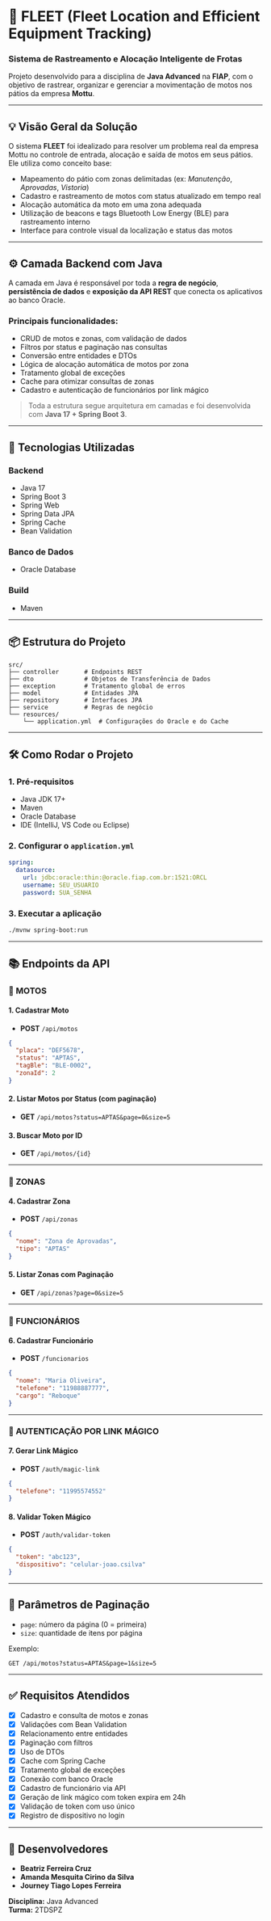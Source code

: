 # 🛵 FLEET (Fleet Location and Efficient Equipment Tracking)  
### Sistema de Rastreamento e Alocação Inteligente de Frotas

Projeto desenvolvido para a disciplina de **Java Advanced** na **FIAP**, com o objetivo de rastrear, organizar e gerenciar a movimentação de motos nos pátios da empresa **Mottu**.

---

## 💡 Visão Geral da Solução

O sistema **FLEET** foi idealizado para resolver um problema real da empresa Mottu no controle de entrada, alocação e saída de motos em seus pátios. Ele utiliza como conceito base:

- Mapeamento do pátio com zonas delimitadas (ex: *Manutenção*, *Aprovadas*, *Vistoria*)
- Cadastro e rastreamento de motos com status atualizado em tempo real
- Alocação automática da moto em uma zona adequada
- Utilização de beacons e tags Bluetooth Low Energy (BLE) para rastreamento interno
- Interface para controle visual da localização e status das motos

---

## ⚙️ Camada Backend com Java

A camada em Java é responsável por toda a **regra de negócio**, **persistência de dados** e **exposição da API REST** que conecta os aplicativos ao banco Oracle.

### Principais funcionalidades:
- CRUD de motos e zonas, com validação de dados
- Filtros por status e paginação nas consultas
- Conversão entre entidades e DTOs
- Lógica de alocação automática de motos por zona
- Tratamento global de exceções
- Cache para otimizar consultas de zonas
- Cadastro e autenticação de funcionários por link mágico

> Toda a estrutura segue arquitetura em camadas e foi desenvolvida com **Java 17 + Spring Boot 3**.

---

## 🚀 Tecnologias Utilizadas

### Backend
- Java 17  
- Spring Boot 3  
- Spring Web  
- Spring Data JPA  
- Spring Cache  
- Bean Validation

### Banco de Dados
- Oracle Database

### Build
- Maven

---

## 📦 Estrutura do Projeto

```
src/
├── controller       # Endpoints REST
├── dto              # Objetos de Transferência de Dados
├── exception        # Tratamento global de erros
├── model            # Entidades JPA
├── repository       # Interfaces JPA
├── service          # Regras de negócio
└── resources/
    └── application.yml  # Configurações do Oracle e do Cache
```

---

## 🛠️ Como Rodar o Projeto

### 1. Pré-requisitos
- Java JDK 17+
- Maven
- Oracle Database
- IDE (IntelliJ, VS Code ou Eclipse)

### 2. Configurar o `application.yml`
```yaml
spring:
  datasource:
    url: jdbc:oracle:thin:@oracle.fiap.com.br:1521:ORCL
    username: SEU_USUARIO
    password: SUA_SENHA
```

### 3. Executar a aplicação
```bash
./mvnw spring-boot:run
```

---

## 📚 Endpoints da API

### 🔧 MOTOS

#### 1. Cadastrar Moto
- **POST** `/api/motos`
```json
{
  "placa": "DEF5678",
  "status": "APTAS",
  "tagBle": "BLE-0002",
  "zonaId": 2
}
```

#### 2. Listar Motos por Status (com paginação)
- **GET** `/api/motos?status=APTAS&page=0&size=5`

#### 3. Buscar Moto por ID
- **GET** `/api/motos/{id}`

---

### 🧭 ZONAS

#### 4. Cadastrar Zona
- **POST** `/api/zonas`
```json
{
  "nome": "Zona de Aprovadas",
  "tipo": "APTAS"
}
```

#### 5. Listar Zonas com Paginação
- **GET** `/api/zonas?page=0&size=5`

---

### 👷 FUNCIONÁRIOS

#### 6. Cadastrar Funcionário
- **POST** `/funcionarios`
```json
{
  "nome": "Maria Oliveira",
  "telefone": "11988887777",
  "cargo": "Reboque"
}
```

---

### 🔐 AUTENTICAÇÃO POR LINK MÁGICO

#### 7. Gerar Link Mágico
- **POST** `/auth/magic-link`
```json
{
  "telefone": "11995574552"
}
```

#### 8. Validar Token Mágico
- **POST** `/auth/validar-token`
```json
{
  "token": "abc123",
  "dispositivo": "celular-joao.csilva"
}
```

---

## 🔄 Parâmetros de Paginação

- `page`: número da página (0 = primeira)
- `size`: quantidade de itens por página

Exemplo:
```
GET /api/motos?status=APTAS&page=1&size=5
```

---

## ✅ Requisitos Atendidos

- [x] Cadastro e consulta de motos e zonas  
- [x] Validações com Bean Validation  
- [x] Relacionamento entre entidades  
- [x] Paginação com filtros  
- [x] Uso de DTOs  
- [x] Cache com Spring Cache  
- [x] Tratamento global de exceções  
- [x] Conexão com banco Oracle  
- [x] Cadastro de funcionário via API  
- [x] Geração de link mágico com token expira em 24h  
- [x] Validação de token com uso único  
- [x] Registro de dispositivo no login  

---

## 👤 Desenvolvedores

- **Beatriz Ferreira Cruz**  
- **Amanda Mesquita Cirino da Silva**  
- **Journey Tiago Lopes Ferreira**

**Disciplina:** Java Advanced  
**Turma:** 2TDSPZ
